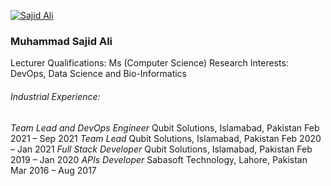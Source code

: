 [![Sajid Ali](https://giki.edu.pk/wp-content/uploads/2019/11/WhatsApp-Image-2023-04-06-at-12.30.09-PM.jpeg)](https://giki.edu.pk/wp-content/uploads/2019/11/WhatsApp-Image-2023-04-06-at-12.30.09-PM.jpeg)
### Muhammad Sajid Ali 
Lecturer
Qualifications: Ms (Computer Science)
Research Interests: DevOps, Data Science and Bio-Informatics
###### Industrial Experience:
_Team Lead and DevOps Engineer_
Qubit Solutions, Islamabad, Pakistan
Feb 2021 – Sep 2021
_Team Lead_
Qubit Solutions, Islamabad, Pakistan
Feb 2020 – Jan 2021
_Full Stack Developer_
Qubit Solutions, Islamabad, Pakistan
Feb 2019 – Jan 2020
_APIs Developer_
Sabasoft Technology, Lahore, Pakistan
Mar 2016 – Aug 2017
